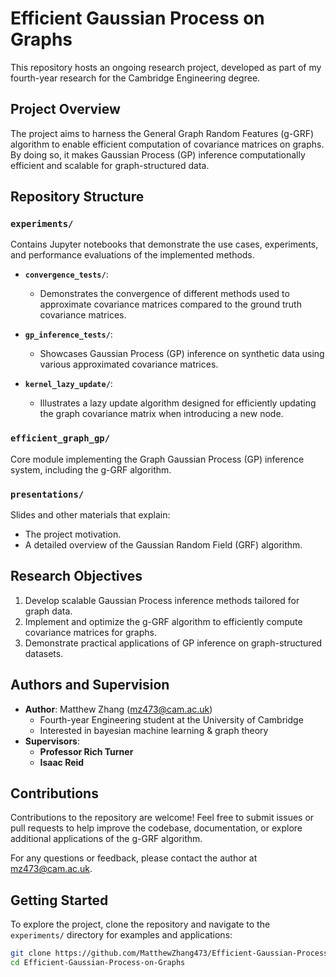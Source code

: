 # Efficient Gaussian Process on Graphs

This repository hosts an ongoing research project, developed as part of my fourth-year research for the Cambridge Engineering degree.

## Project Overview

The project aims to harness the General Graph Random Features (g-GRF) algorithm to enable efficient computation of covariance matrices on graphs. By doing so, it makes Gaussian Process (GP) inference computationally efficient and scalable for graph-structured data.

## Repository Structure

### **`experiments/`**
Contains Jupyter notebooks that demonstrate the use cases, experiments, and performance evaluations of the implemented methods.

- **`convergence_tests/`**: 
  - Demonstrates the convergence of different methods used to approximate covariance matrices compared to the ground truth covariance matrices.

- **`gp_inference_tests/`**: 
  - Showcases Gaussian Process (GP) inference on synthetic data using various approximated covariance matrices.

- **`kernel_lazy_update/`**: 
  - Illustrates a lazy update algorithm designed for efficiently updating the graph covariance matrix when introducing a new node.

### **`efficient_graph_gp/`**
Core module implementing the Graph Gaussian Process (GP) inference system, including the g-GRF algorithm.

### **`presentations/`**
Slides and other materials that explain:
- The project motivation.
- A detailed overview of the Gaussian Random Field (GRF) algorithm.

## Research Objectives

1. Develop scalable Gaussian Process inference methods tailored for graph data.
2. Implement and optimize the g-GRF algorithm to efficiently compute covariance matrices for graphs.
3. Demonstrate practical applications of GP inference on graph-structured datasets.

## Authors and Supervision

- **Author**: Matthew Zhang ([mz473@cam.ac.uk](mailto:mz473@cam.ac.uk))  
  - Fourth-year Engineering student at the University of Cambridge
  - Interested in bayesian machine learning & graph theory
- **Supervisors**:  
  - **Professor Rich Turner**
  - **Isaac Reid**

## Contributions

Contributions to the repository are welcome! Feel free to submit issues or pull requests to help improve the codebase, documentation, or explore additional applications of the g-GRF algorithm.  

For any questions or feedback, please contact the author at [mz473@cam.ac.uk](mailto:mz473@cam.ac.uk).

## Getting Started

To explore the project, clone the repository and navigate to the `experiments/` directory for examples and applications:

```bash
git clone https://github.com/MatthewZhang473/Efficient-Gaussian-Process-on-Graphs.git
cd Efficient-Gaussian-Process-on-Graphs
